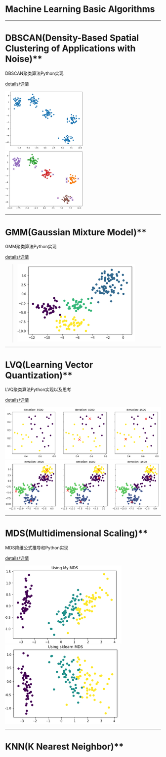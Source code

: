 # Machine Learning Basic Algorithms

------

# DBSCAN(Density-Based Spatial Clustering of Applications with Noise)**

DBSCAN聚类算法Python实现

 [details/详情](https://blog.csdn.net/csdn_inside/article/details/85324150)

<img src="https://raw.githubusercontent.com/MaJesTySA/MachineLearning/master/img/dbscan1.png" width=50% height=50%/>



<img src="https://raw.githubusercontent.com/MaJesTySA/MachineLearning/master/img/dbscan2.png" width=50% height=50%/>

------

# GMM(Gaussian Mixture Model)**

GMM聚类算法Python实现

 [details/详情](https://blog.csdn.net/csdn_inside/article/details/85267341)

>![GMM](<https://raw.githubusercontent.com/MaJesTySA/MachineLearning/master/img/GMM.png>)

------

# LVQ(Learning Vector Quantization)**

LVQ聚类算法Python实现以及思考

 [details/详情](https://blog.csdn.net/csdn_inside/article/details/85254009)

<img src="https://raw.githubusercontent.com/MaJesTySA/MachineLearning/master/img/lvq1.png"/>

<img src="https://raw.githubusercontent.com/MaJesTySA/MachineLearning/master/img/lvq2.png"/>

------

# MDS(Multidimensional Scaling)**

MDS降维公式推导和Python实现

[details/详情](https://blog.csdn.net/csdn_inside/article/details/86004733)

<img src="https://raw.githubusercontent.com/MaJesTySA/MachineLearning/master/img/MDS1.png"/>

<img src="https://raw.githubusercontent.com/MaJesTySA/MachineLearning/master/img/MDS2.png"/>

------

# KNN(K Nearest Neighbor)**


